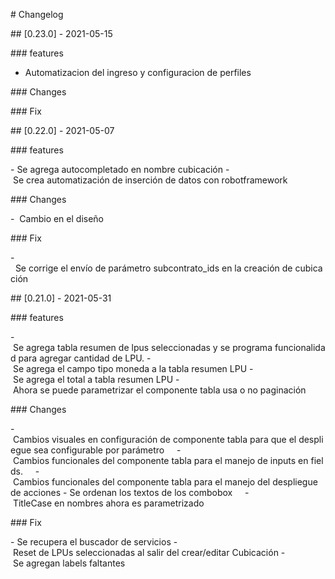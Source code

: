 # Changelog

## [0.23.0] - 2021-05-15

### features

-  Automatizacion del ingreso y configuracion de perfiles

### Changes


### Fix


## [0.22.0] - 2021-05-07

### features

- Se agrega autocompletado en nombre cubicación
- Se crea automatización de inserción de datos con robotframework

### Changes

-  Cambio en el diseño

### Fix

-  Se corrige el envío de parámetro subcontrato_ids en la creación de cubicación

## [0.21.0] - 2021-05-31

### features

- Se agrega tabla resumen de lpus seleccionadas y se programa funcionalidad para agregar cantidad de LPU.
- Se agrega el campo tipo moneda a la tabla resumen LPU
- Se agrega el total a tabla resumen LPU
- Ahora se puede parametrizar el componente tabla usa o no paginación

### Changes

- Cambios visuales en configuración de componente tabla para que el despliegue sea configurable por parámetro    
- Cambios funcionales del componente tabla para el manejo de inputs en fields.    
- Cambios funcionales del componente tabla para el manejo del despliegue de acciones
- Se ordenan los textos de los combobox    
- TitleCase en nombres ahora es parametrizado

### Fix

- Se recupera el buscador de servicios
- Reset de LPUs seleccionadas al salir del crear/editar Cubicación
- Se agregan labels faltantes
